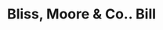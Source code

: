 ---
doi: 10.7916/D8M346Q2
date_other: '1860'
date_other_textual: 1860-1869
form: printed ephemera
genre:
- Invoices
name:
- Bliss, Moore & Co.
object_in_context_url: https://biggert.cul.columbia.edu/items/view/ave_biggert_00162
subject_hierarchical_geographic:
- Chicago, Illinois, United States
subject_name:
- Bliss, Moore & Co.
title: Bliss, Moore & Co.. Bill
sort_title: Bliss, Moore & Co.. Bill
call_number: ave_biggert_00162
coordinates:
- 41.83694444444445,-87.68472222222222
pid: ave_biggert_00162
identifiers: ave_biggert_00162
thumbnail: https://derivativo-3.library.columbia.edu/iiif/2/ldpd:345020/full/!256,256/0/native.jpg
permalink: /biggert/ave_biggert_00162/
layout: iiif-image-page
---